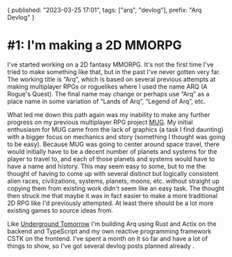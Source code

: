 {
  published: "2023-03-25 17:01",
  tags: ["arq", "devlog"],
  prefix: "Arq Devlog"
}
# #1: I'm making a 2D MMORPG

I've started working on a 2D fantasy MMORPG. It's not the first time I've tried to make something like that, but in the past I've never gotten very far. The working title is &ldquo;Arq&rdquo;, which is based on several previous attempts at making multiplayer RPGs or roguelikes where I used the name ARQ (A Rogue's Quest). The final name may change or perhaps use &ldquo;Arq&rdquo; as a place name in some variation of &ldquo;Lands of Arq&rdquo;, &ldquo;Legend of Arq&rdquo;, etc.

What led me down this path again was my inability to make any further progress on my previous multiplayer RPG project [MUG](/mug). My initial enthusiasm for MUG came from the lack of graphics (a task I find daunting) with a bigger focus on mechanics and story (something I thought was going to be easy). Because MUG was going to center around space travel, there would initially have to be a decent number of planets and systems for the player to travel to, and each of those planets and systems would have to have a name and history. This may seem easy to some, but to me the thought of having to come up with several distinct but logically consistent alien races, civilizations, systems, planets, moons, etc. without straight up copying them from existing work didn't seem like an easy task. The thought then struck me that maybe it was in fact easier to make a more traditional 2D RPG like I'd previously attempted. At least there should be a lot more existing games to source ideas from.

Like [Underground Tomorrow](../pages/things/underground-tomorrow.md) I'm building Arq using Rust and Actix on the backend and TypeScript and my own reactive programming framework CSTK on the frontend. I've spent a month on it so far and have a lot of things to show, so I've got several devlog posts planned already .
